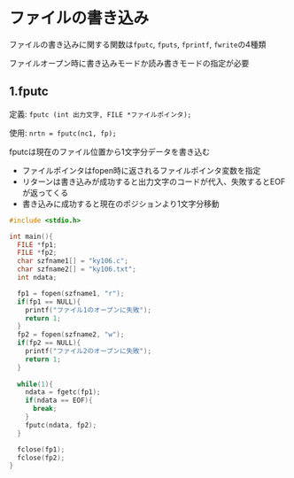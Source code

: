 # ファイルの書き込み
ファイルの書き込みに関する関数は`fputc`, `fputs`, `fprintf`, `fwrite`の4種類

ファイルオープン時に書き込みモードか読み書きモードの指定が必要

## 1.fputc
定義: `fputc (int 出力文字, FILE *ファイルポインタ);`

使用: `nrtn = fputc(nc1, fp);`

fputcは現在のファイル位置から1文字分データを書き込む

- ファイルポインタはfopen時に返されるファイルポインタ変数を指定
- リターンは書き込みが成功すると出力文字のコードが代入、失敗するとEOFが返ってくる
- 書き込みに成功すると現在のポジションより1文字分移動

```c
#include <stdio.h>

int main(){
  FILE *fp1;
  FILE *fp2;
  char szfname1[] = "ky106.c";
  char szfname2[] = "ky106.txt";
  int ndata;

  fp1 = fopen(szfname1, "r");
  if(fp1 == NULL){
    printf("ファイル1のオープンに失敗");
    return 1;
  }
  fp2 = fopen(szfname2, "w");
  if(fp2 == NULL){
    printf("ファイル2のオープンに失敗");
    return 1;
  }
  
  while(1){
    ndata = fgetc(fp1);
    if(ndata == EOF){
      break;
    }
    fputc(ndata, fp2);
  }

  fclose(fp1);
  fclose(fp2);
}
```

